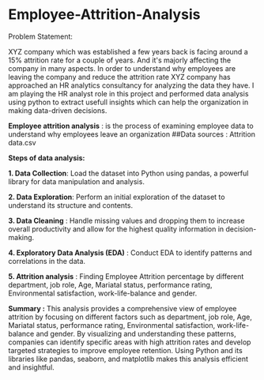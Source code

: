 # Employee-Attrition-Analysis
Problem Statement:

XYZ company which was established a few years back is facing around a 15% attrition rate for a couple of years. And it's majorly affecting the company in many aspects. In order to understand why employees are leaving the company and reduce the attrition rate XYZ company has approached an HR analytics consultancy for analyzing the data they have. I am playing the HR analyst role in this project and performed data analysis using python to extract usefull insights which can help the organization in making data-driven decisions.

**Employee attrition analysis** : is the process of examining employee data to understand why employees leave an organization
##Data sources : Attrition data.csv

**Steps of data analysis:**

**1. Data Collection**: Load the dataset into Python using pandas, a powerful library for data manipulation and analysis.

**2. Data Exploration**: Perform an initial exploration of the dataset to understand its structure and contents.
   
**3. Data Cleaning** : Handle missing values and dropping them to increase overall productivity and allow for the highest quality information in decision-making.

**4. Exploratory Data Analysis (EDA)** : Conduct EDA to identify patterns and correlations in the data.

**5. Attrition analysis** : Finding Employee Attrition percentage by different department, job role, Age, Mariatal status, performance rating, Environmental satisfaction, work-life-balance and gender. 

**Summary :**
This analysis provides a comprehensive view of employee attrition by focusing on different factors such as department, job role, Age, Mariatal status, performance rating, Environmental satisfaction, work-life-balance and gender. By visualizing and understanding these patterns, companies can identify specific areas with high attrition rates and develop targeted strategies to improve employee retention. Using Python and its libraries like pandas, seaborn, and matplotlib makes this analysis efficient and insightful.

